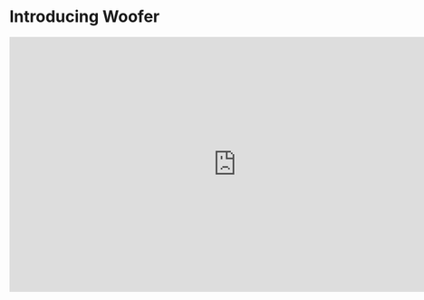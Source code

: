 # Introducing Woofer

<iframe width="800" height="450" src="https://www.youtube.com/embed/ZyoRvXzq_sg" frameborder="0" allowfullscreen></iframe>
